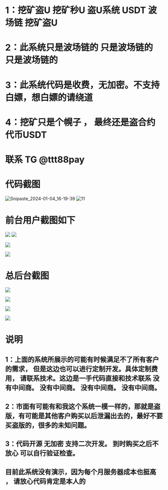 # 1：挖矿盗U  挖矿秒U 盗U系统 USDT  波场链 挖矿盗U
# 2：此系统只是波场链的   只是波场链的  只是波场链的
# 3：此系统代码是收费，无加密。不支持白嫖，想白嫖的请绕道
# 4：挖矿只是个幌子 ， 最终还是盗合约代币USDT
# 联系 TG @ttt88pay

# 代码截图
![Snipaste_2024-01-04_16-19-39](https://github.com/debug8888/minning_get_usdt/assets/93066952/1a5912a6-603a-4519-948b-e30bd1032b49)
![11](https://github.com/debug8888/minning_get_usdt/assets/93066952/c245f11b-ccaa-4f09-8791-05f9ef27ba3d)

# 前台用户截图如下


![](img/1.png)
![](img/2.png)

![](img/3.png)

![](img/4.png)

# 总后台截图

![](img/admin_1.png)


![](img/admin_2.png)

![](img/admin_3.png)

![](img/admin_4.png)


# 说明

## 1：上面的系统所展示的可能有时候满足不了所有客户的需求， 但是这边也可以进行定制开发。具体定制费用， 请联系技术。这边是一手代码直接和技术联系 没有中间商。 没有中间商。 没有中间商。 没有中间商。

## 2：市面有可能有和我这个系统一模一样的，那就是盗版，有可能是其他客户购买以后泄漏出去的，最好不要买盗版的，很多的未知问题。

## 3：代码开源 无加密 支持二次开发。 到时购买之后不放心 可以自行验证检查。

## 目前此系统没有演示，因为每个月服务器成本也挺高 ， 请放心代码肯定是本人的
